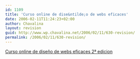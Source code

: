 ```yaml
---
id: 1109
title: 'Curso online de dise&ntilde;o de webs eficaces'
date: 2006-02-11T11:24:23+02:00
author: Chavalina
layout: revision
guid: http://www.wp.chavalina.net/2006/02/11/630-revision/
permalink: /2006/02/11/630-revision/
---
```

[Curso online de dise&ntilde;o de webs eficaces 2&ordf; edicion](http://www.um.es/estudios/cursos/web/)